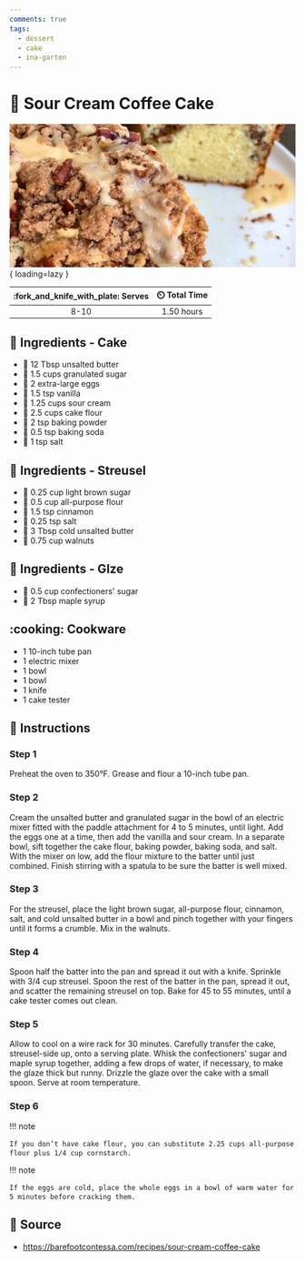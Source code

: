 ```yaml
---
comments: true
tags:
  - dessert
  - cake
  - ina-garten
---
```

# :cake: Sour Cream Coffee Cake

![Sour Cream Coffee Cake][1]{ loading=lazy }

| :fork_and_knife_with_plate: Serves | :timer_clock: Total Time |
|:----------------------------------:|:-----------------------: |
| 8-10 | 1.50 hours |

## :salt: Ingredients - Cake

- :butter: 12 Tbsp unsalted butter
- :candy: 1.5 cups granulated sugar
- :egg: 2 extra-large eggs
- :icecream: 1.5 tsp vanilla
- :rice: 1.25 cups sour cream
- :ear_of_rice: 2.5 cups cake flour
- :dash: 2 tsp baking powder
- :cup_with_straw: 0.5 tsp baking soda
- :salt: 1 tsp salt

## :salt: Ingredients - Streusel

- :maple_leaf: 0.25 cup light brown sugar
- :ear_of_rice: 0.5 cup all-purpose flour
- :custard: 1.5 tsp cinnamon
- :salt: 0.25 tsp salt
- :butter: 3 Tbsp cold unsalted butter
- :chestnut: 0.75 cup walnuts

## :salt: Ingredients - Glze

- :candy: 0.5 cup confectioners' sugar
- :maple_leaf: 2 Tbsp maple syrup

## :cooking: Cookware

- 1 10-inch tube pan
- 1 electric mixer
- 1 bowl
- 1 bowl
- 1 knife
- 1 cake tester

## :pencil: Instructions

### Step 1

Preheat the oven to 350°F. Grease and flour a 10-inch tube pan.

### Step 2

Cream the unsalted butter and granulated sugar in the bowl of an electric mixer fitted with the paddle attachment for 4
to 5 minutes, until light. Add the eggs one at a time, then add the vanilla and sour cream. In a separate bowl, sift
together the cake flour, baking powder, baking soda, and salt. With the mixer on low, add the flour mixture to the
batter until just combined. Finish stirring with a spatula to be sure the batter is well mixed.

### Step 3

For the streusel, place the light brown sugar, all-purpose flour, cinnamon, salt, and cold unsalted butter in a bowl and
pinch together with your fingers until it forms a crumble. Mix in the walnuts.

### Step 4

Spoon half the batter into the pan and spread it out with a knife. Sprinkle with 3/4 cup streusel. Spoon the rest of the
batter in the pan, spread it out, and scatter the remaining streusel on top. Bake for 45 to 55 minutes, until a cake
tester comes out clean.

### Step 5

Allow to cool on a wire rack for 30 minutes. Carefully transfer the cake, streusel-side up, onto a serving plate. Whisk
the confectioners' sugar and maple syrup together, adding a few drops of water, if necessary, to make the glaze thick
but runny. Drizzle the glaze over the cake with a small spoon. Serve at room temperature.

### Step 6

!!! note

    If you don’t have cake flour, you can substitute 2.25 cups all-purpose flour plus 1/4 cup cornstarch.

!!! note

    If the eggs are cold, place the whole eggs in a bowl of warm water for 5 minutes before cracking them.

## :link: Source

- <https://barefootcontessa.com/recipes/sour-cream-coffee-cake>

[1]: <../../assets/images/sour-cream-coffee-cake.jpg>
